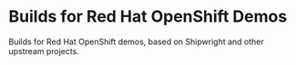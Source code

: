 # Builds for Red Hat OpenShift Demos

Builds for Red Hat OpenShift demos, based on Shipwright and other upstream projects.

